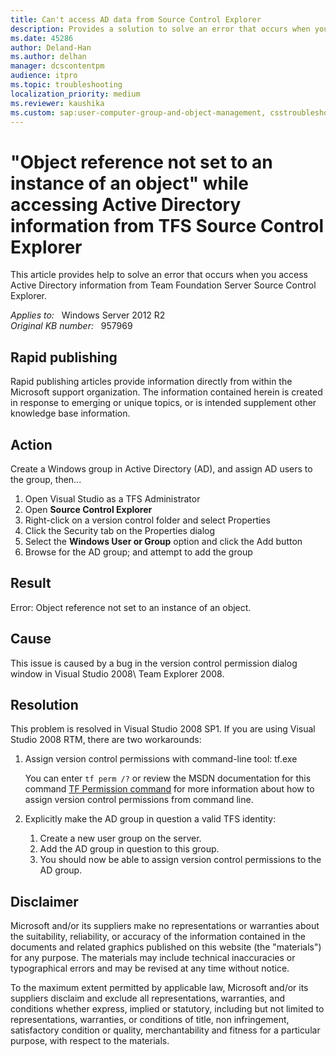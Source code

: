 ```yaml
---
title: Can't access AD data from Source Control Explorer
description: Provides a solution to solve an error that occurs when you access Active Directory information from Team Foundation Server Source Control Explorer.
ms.date: 45286
author: Deland-Han
ms.author: delhan
manager: dcscontentpm
audience: itpro
ms.topic: troubleshooting
localization_priority: medium
ms.reviewer: kaushika
ms.custom: sap:user-computer-group-and-object-management, csstroubleshoot
---
```

# "Object reference not set to an instance of an object" while accessing Active Directory information from TFS Source Control Explorer

This article provides help to solve an error that occurs when you access Active Directory information from Team Foundation Server Source Control Explorer.

_Applies to:_ &nbsp; Windows Server 2012 R2  
_Original KB number:_ &nbsp; 957969

## Rapid publishing

Rapid publishing articles provide information directly from within the Microsoft support organization. The information contained herein is created in response to emerging or unique topics, or is intended supplement other knowledge base information.  

## Action

Create a Windows group in Active Directory (AD), and assign AD users to the group, then...

1. Open Visual Studio as a TFS Administrator
2. Open **Source Control Explorer**
3. Right-click on a version control folder and select Properties
4. Click the Security tab on the Properties dialog
5. Select the **Windows User or Group** option and click the Add button
6. Browse for the AD group; and attempt to add the group

## Result

Error: Object reference not set to an instance of an object.

## Cause

This issue is caused by a bug in the version control permission dialog window in Visual Studio 2008\ Team Explorer 2008.

## Resolution

This problem is resolved in Visual Studio 2008 SP1. If you are using Visual Studio 2008 RTM, there are two workarounds:

1. Assign version control permissions with command-line tool: tf.exe

    You can enter `tf perm /?` or review the MSDN documentation for this command [TF Permission command](https://msdn.microsoft.com/library/0dsd05ft.aspx)  for more information about how to assign version control permissions from command line.

2. Explicitly make the AD group in question a valid TFS identity:

     1. Create a new user group on the server.
     2. Add the AD group in question to this group.
     3. You should now be able to assign version control permissions to the AD group.

## Disclaimer

Microsoft and/or its suppliers make no representations or warranties about the suitability, reliability, or accuracy of the information contained in the documents and related graphics published on this website (the "materials") for any purpose. The materials may include technical inaccuracies or typographical errors and may be revised at any time without notice.

To the maximum extent permitted by applicable law, Microsoft and/or its suppliers disclaim and exclude all representations, warranties, and conditions whether express, implied or statutory, including but not limited to representations, warranties, or conditions of title, non infringement, satisfactory condition or quality, merchantability and fitness for a particular purpose, with respect to the materials.
